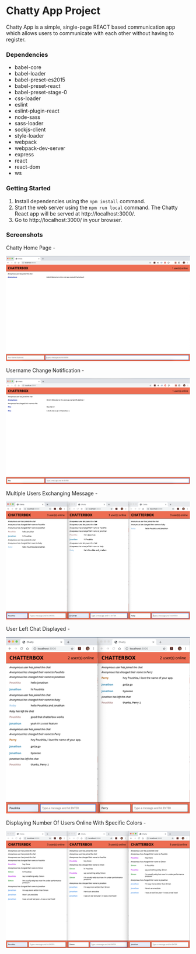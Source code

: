 # Chatty App Project

Chatty App is a simple, single-page REACT based communication app which allows users to communicate with each other without having to register.

### Dependencies

- babel-core
- babel-loader
- babel-preset-es2015
- babel-preset-react
- babel-preset-stage-0
- css-loader
- eslint
- eslint-plugin-react
- node-sass
- sass-loader
- sockjs-client
- style-loader
- webpack
- webpack-dev-server  
- express
- react
- react-dom
- ws

### Getting Started

1. Install dependencies using the `npm install` command.
2. Start the web server using the `npm run local` command. The Chatty React app will be served at http://localhost:3000/.
3. Go to http://localhost:3000/ in your browser.

### Screenshots

Chatty Home Page -

![Chatty Home Page](https://github.com/poushitaguha/Chatty-App/blob/master/docs/chatty-home-page.png "Chatty Home Page")


Username Change Notification -

![Username Change Notification](https://github.com/poushitaguha/Chatty-App/blob/master/docs/username-change-notification.png "Username Change Notification")


Multiple Users Exchanging Message -

![Multiple_Users_Exchanging_Message](https://github.com/poushitaguha/Chatty-App/blob/master/docs/multiple-users-exchanging-message.png "Multiple Users Exchanging Message")


User Left Chat Displayed -

![User_Left_Chat_Displayed](https://github.com/poushitaguha/Chatty-App/blob/master/docs/user-left-chat.png "User Left Chat Displayed")


Displaying Number Of Users Online With Specific Colors -

![Displaying_Number_Of_Users_Online_With_Specific_Colors](https://github.com/poushitaguha/Chatty-App/blob/master/docs/displaying-number-of-users-and-their-colors.png "Displaying Number Of Users Online With Specific Colors")

